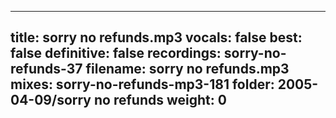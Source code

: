 
---
title: sorry no refunds.mp3
vocals: false
best: false
definitive: false
recordings: sorry-no-refunds-37
filename: sorry no refunds.mp3
mixes: sorry-no-refunds-mp3-181
folder: 2005-04-09/sorry no refunds
weight: 0
---
